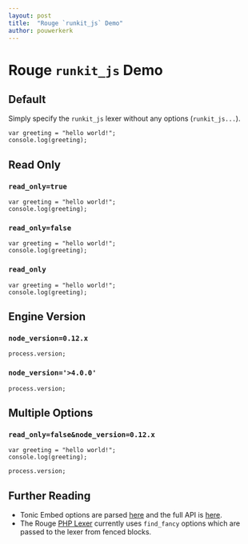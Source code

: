 ```yaml
---
layout: post
title:  "Rouge `runkit_js` Demo"
author: pouwerkerk
---
```


# Rouge `runkit_js` Demo

## Default

Simply specify the `runkit_js` lexer without any options (`runkit_js...`).

```runkit_js
var greeting = "hello world!";
console.log(greeting);
```

## Read Only

### `read_only=true`

```runkit_js?read_only=true
var greeting = "hello world!";
console.log(greeting);
```

### `read_only=false`

```runkit_js?read_only=1
var greeting = "hello world!";
console.log(greeting);
```

### `read_only`

```runkit_js?read_only
var greeting = "hello world!";
console.log(greeting);
```

## Engine Version

### `node_version=0.12.x`

```runkit_js?node_version=0.12.x
process.version;
```

### `node_version='>4.0.0'`

```runkit_js?node_version=>4.0.0
process.version;
```

## Multiple Options

### `read_only=false&node_version=0.12.x`

```runkit_js?read_only=false&node_version=0.12.x
var greeting = "hello world!";
console.log(greeting);

process.version;
```

## Further Reading
* Tonic Embed options are parsed [here](https://github.com/njudah/tonic/blob/8f13dfd0959b1caf4a10ba59e1ab8b2c69b9cbf7/app/components/embed.js#L71-L72) and the full API is [here](https://tonicdev.com/docs/embed).
* The Rouge [PHP Lexer](https://github.com/jneen/rouge/blob/master/lib/rouge/lexers/php.rb) currently uses `find_fancy` options which are passed to the lexer from fenced blocks.

